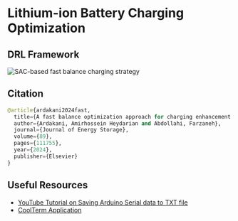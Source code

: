 # Lithium-ion Battery Charging Optimization

## DRL Framework
![SAC-based fast balance charging strategy](https://github.com/amirhosseinh77/Battery-Charging-DRL/assets/56114938/06a321ea-5ff5-4f00-952d-c43346e35a1d)

## Citation
```python
@article{ardakani2024fast,
  title={A fast balance optimization approach for charging enhancement of lithium-ion battery packs through deep reinforcement learning},
  author={Ardakani, Amirhossein Heydarian and Abdollahi, Farzaneh},
  journal={Journal of Energy Storage},
  volume={89},
  pages={111755},
  year={2024},
  publisher={Elsevier}
}
```

## Useful Resources
- [YouTube Tutorial on Saving Arduino Serial data to TXT file](https://www.youtube.com/watch?v=Iz_AETY9o5E)
- [CoolTerm Application](https://freeware.the-meiers.org/)


